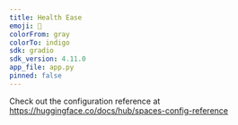 ```yaml
---
title: Health Ease
emoji: 🦀
colorFrom: gray
colorTo: indigo
sdk: gradio
sdk_version: 4.11.0
app_file: app.py
pinned: false
---
```


Check out the configuration reference at https://huggingface.co/docs/hub/spaces-config-reference
